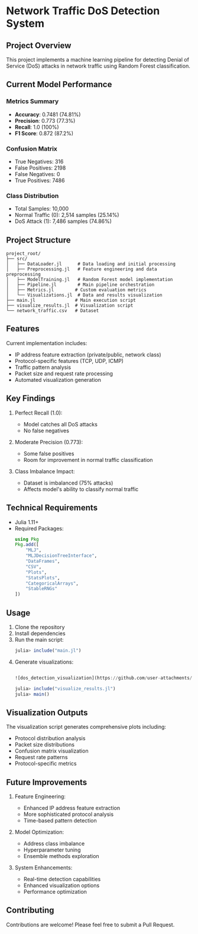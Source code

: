 # Network Traffic DoS Detection System

## Project Overview
This project implements a machine learning pipeline for detecting Denial of Service (DoS) attacks in network traffic using Random Forest classification.

## Current Model Performance

### Metrics Summary
- **Accuracy**: 0.7481 (74.81%)
- **Precision**: 0.773 (77.3%)
- **Recall**: 1.0 (100%)
- **F1 Score**: 0.872 (87.2%)

### Confusion Matrix
- True Negatives: 316
- False Positives: 2198
- False Negatives: 0
- True Positives: 7486

### Class Distribution
- Total Samples: 10,000
- Normal Traffic (0): 2,514 samples (25.14%)
- DoS Attack (1): 7,486 samples (74.86%)

## Project Structure
```
project_root/
├── src/
│   ├── DataLoader.jl      # Data loading and initial processing
│   ├── Preprocessing.jl   # Feature engineering and data preprocessing
│   ├── ModelTraining.jl   # Random Forest model implementation
│   ├── Pipeline.jl        # Main pipeline orchestration
│   ├── Metrics.jl        # Custom evaluation metrics
│   └── Visualizations.jl  # Data and results visualization
├── main.jl               # Main execution script
├── visualize_results.jl  # Visualization script
└── network_traffic.csv   # Dataset
```

## Features
Current implementation includes:
- IP address feature extraction (private/public, network class)
- Protocol-specific features (TCP, UDP, ICMP)
- Traffic pattern analysis
- Packet size and request rate processing
- Automated visualization generation

## Key Findings
1. Perfect Recall (1.0):
   - Model catches all DoS attacks
   - No false negatives

2. Moderate Precision (0.773):
   - Some false positives
   - Room for improvement in normal traffic classification

3. Class Imbalance Impact:
   - Dataset is imbalanced (75% attacks)
   - Affects model's ability to classify normal traffic

## Technical Requirements
- Julia 1.11+
- Required Packages:
  ```julia
  using Pkg
  Pkg.add([
      "MLJ",
      "MLJDecisionTreeInterface",
      "DataFrames",
      "CSV",
      "Plots",
      "StatsPlots",
      "CategoricalArrays",
      "StableRNGs"
  ])
  ```

## Usage
1. Clone the repository
2. Install dependencies
3. Run the main script:
   ```julia
   julia> include("main.jl")
   ```
4. Generate visualizations:
   ```julia

   ![dos_detection_visualization](https://github.com/user-attachments/assets/67c7206e-7799-49ef-a715-705e02229dcb)

   julia> include("visualize_results.jl")
   julia> main()
   ```

## Visualization Outputs
The visualization script generates comprehensive plots including:
- Protocol distribution analysis
- Packet size distributions
- Confusion matrix visualization
- Request rate patterns
- Protocol-specific metrics

## Future Improvements
1. Feature Engineering:
   - Enhanced IP address feature extraction
   - More sophisticated protocol analysis
   - Time-based pattern detection

2. Model Optimization:
   - Address class imbalance
   - Hyperparameter tuning
   - Ensemble methods exploration

3. System Enhancements:
   - Real-time detection capabilities
   - Enhanced visualization options
   - Performance optimization

## Contributing
Contributions are welcome! Please feel free to submit a Pull Request.
